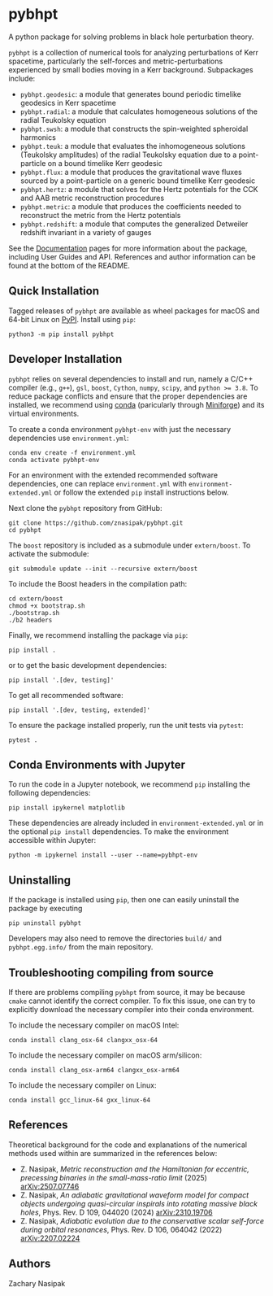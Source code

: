 # pybhpt

A python package for solving problems in black hole perturbation theory. 

`pybhpt` is a collection of numerical tools for analyzing perturbations of Kerr spacetime, particularly the self-forces and metric-perturbations experienced by small bodies moving in a Kerr background. Subpackages include: 

- `pybhpt.geodesic`: a module that generates bound periodic timelike geodesics in Kerr spacetime
- `pybhpt.radial`: a module that calculates homogeneous solutions of the radial Teukolsky equation
- `pybhpt.swsh`: a module that constructs the spin-weighted spheroidal harmonics
- `pybhpt.teuk`: a module that evaluates the inhomogeneous solutions (Teukolsky amplitudes) of the radial Teukolsky equation due to a point-particle on a bound timelike Kerr geodesic
- `pybhpt.flux`: a module that produces the gravitational wave fluxes sourced by a point-particle on a generic bound timelike Kerr geodesic
- `pybhpt.hertz`: a module that solves for the Hertz potentials for the CCK and AAB metric reconstruction procedures
- `pybhpt.metric`: a module that produces the coefficients needed to reconstruct the metric from the Hertz potentials
- `pybhpt.redshift`: a module that computes the generalized Detweiler redshift invariant in a variety of gauges

See the [Documentation](https://pybhpt.readthedocs.io/en/latest/) pages for more information about the package, including User Guides and API. References and author information can be found at the bottom of the README.

## Quick Installation

Tagged releases of `pybhpt` are available as wheel packages for macOS and 64-bit Linux on [PyPI](https://pypi.org/project/pybhpt). Install using `pip`:
```
python3 -m pip install pybhpt
```

## Developer Installation

`pybhpt` relies on several dependencies to install and run, namely a C/C++ compiler (e.g., `g++`), `gsl`, `boost`, `Cython`, `numpy`, `scipy`, and `python >= 3.8`. To reduce package conflicts and ensure that the proper dependencies are installed, we recommend using [conda](https://docs.conda.io/en/latest/) (paricularly through [Miniforge](https://github.com/conda-forge/miniforge)) and its virtual environments.

To create a conda environment `pybhpt-env` with just the necessary dependencies use `environment.yml`:
```
conda env create -f environment.yml
conda activate pybhpt-env
```
For an environment with the extended recommended software dependencies, one can replace `environment.yml` with `environment-extended.yml` or follow the extended `pip` install instructions below. 

Next clone the `pybhpt` repository from GitHub:
```
git clone https://github.com/znasipak/pybhpt.git
cd pybhpt
```
The `boost` repository is included as a submodule under `extern/boost`. To activate the submodule:
```
git submodule update --init --recursive extern/boost
```
To include the Boost headers in the compilation path:
```
cd extern/boost
chmod +x bootstrap.sh
./bootstrap.sh
./b2 headers
```
Finally, we recommend installing the package via `pip`:
```
pip install .
```
or to get the basic development dependencies:
```
pip install '.[dev, testing]'
```
To get all recommended software:
```
pip install '.[dev, testing, extended]'
```
To ensure the package installed properly, run the unit tests via `pytest`:
```
pytest .
```

## Conda Environments with Jupyter

To run the code in a Jupyter notebook, we recommend `pip` installing the following dependencies:
```
pip install ipykernel matplotlib
```
These dependencies are already included in `environment-extended.yml` or in the optional `pip install` dependencies. To make the environment accessible within Jupyter:
```
python -m ipykernel install --user --name=pybhpt-env
```

## Uninstalling

If the package is installed using `pip`, then one can easily uninstall the package by executing
```
pip uninstall pybhpt
```
Developers may also need to remove the directories `build/` and `pybhpt.egg.info/` from the main repository.

## Troubleshooting compiling from source

If there are problems compiling `pybhpt` from source, it may be because `cmake` cannot identify the correct compiler. To fix this issue, one can try to explicitly download the necessary compiler into their conda environment.

To include the necessary compiler on macOS Intel:
```
conda install clang_osx-64 clangxx_osx-64
```
To include the necessary compiler on macOS arm/silicon:
```
conda install clang_osx-arm64 clangxx_osx-arm64
```
To include the necessary compiler on Linux:
```
conda install gcc_linux-64 gxx_linux-64
```

## References

Theoretical background for the code and explanations of the numerical methods used within are summarized in the references below: 

- Z. Nasipak, *Metric reconstruction and the Hamiltonian for eccentric, precessing binaries in the small-mass-ratio limit* (2025) [arXiv:2507.07746](https://arxiv.org/abs/2507.07746)
- Z. Nasipak, *An adiabatic gravitational waveform model for compact objects undergoing quasi-circular inspirals into rotating massive black holes*, Phys. Rev. D 109, 044020 (2024) [arXiv:2310.19706](https://arxiv.org/abs/2310.19706)
- Z. Nasipak, *Adiabatic evolution due to the conservative scalar self-force during orbital resonances*, Phys. Rev. D 106, 064042 (2022) [arXiv:2207.02224](https://arxiv.org/abs/2207.02224)

## Authors

Zachary Nasipak